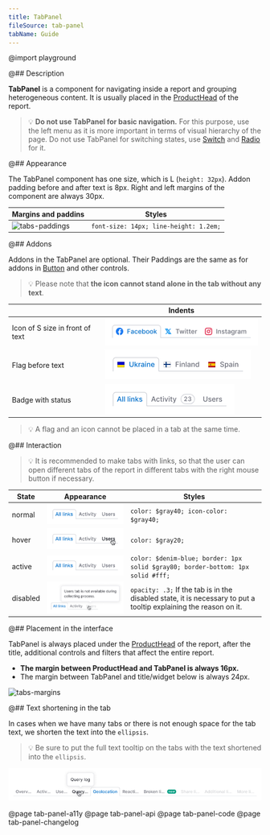 ```yaml
---
title: TabPanel
fileSource: tab-panel
tabName: Guide
---
```


@import playground

@## Description

**TabPanel** is a component for navigating inside a report and grouping heterogeneous content. It is usually placed in the [ProductHead](/components/product-head) of the report.

> 💡 **Do not use TabPanel for basic navigation.** For this purpose, use the left menu as it is more important in terms of visual hierarchy of the page. Do not use TabPanel for switching states, use [Switch](/components/switch/) and [Radio](/components/radio/) for it.

@## Appearance

The TabPanel component has one size, which is L (`height: 32px`). Addon padding before and after text is 8px. Right and left margins of the component are always 30px.

| Margins and paddins                        | Styles                                 |
| ------------------------------------------ | -------------------------------------- |
| ![tabs-paddings](static/tabs-paddings.png) | `font-size: 14px; line-height: 1.2em;` |

@## Addons

Addons in the TabPanel are optional. Their Paddings are the same as for addons in [Button](/components/button/) and other controls.

> 💡 Please note that **the icon cannot stand alone in the tab without any text**.

|                                 | Indents                          |
| ------------------------------- | -------------------------------- |
| Icon of S size in front of text | ![icon-addon](static/icon.png)   |
| Flag before text                | ![flag-addon](static/flag.png)   |
| Badge with status               | ![badge-addon](static/badge.png) |

> 💡 A flag and an icon cannot be placed in a tab at the same time.

@## Interaction

> 💡 It is recommended to make tabs with links, so that the user can open different tabs of the report in different tabs with the right mouse button if necessary.

| State    | Appearance                                | Styles                                                                                                            |
| -------- | ----------------------------------------- | ----------------------------------------------------------------------------------------------------------------- |
| normal   | ![normal-state](static/normal-active.png) | `color: $gray40; icon-color: $gray40;`                                                                            |
| hover    | ![hover-state](static/hover.png)          | `color: $gray20;`                                                                                                 |
| active   | ![active-state](static/normal-active.png) | `color: $denim-blue; border: 1px solid $gray80; border-bottom: 1px solid #fff;`                                   |
| disabled | ![disabled-state](static/disabled.png)    | `opacity: .3;` If the tab is in the disabled state, it is necessary to put a tooltip explaining the reason on it. |

@## Placement in the interface

TabPanel is always placed under the [ProductHead](/components/product-head/) of the report, after the title, additional controls and filters that affect the entire report.

- **The margin between ProductHead and TabPanel is always 16px.**
- The margin between TabPanel and title/widget below is always 24px.

![tabs-margins](static/tabs_margins.png)

@## Text shortening in the tab

In cases when we have many tabs or there is not enough space for the tab text, we shorten the text into the `ellipsis`.

> 💡 Be sure to put the full text tooltip on the tabs with the text shortened into the `ellipsis`.

![ellipsis](static/ellipsis.png)

@page tab-panel-a11y
@page tab-panel-api
@page tab-panel-code
@page tab-panel-changelog
